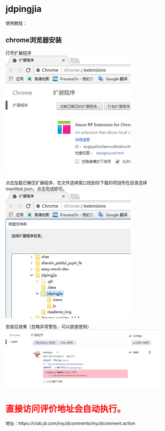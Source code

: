 # jdpingjia
使用教程：

## chrome浏览器安装

打开扩展程序</br>
![image](reademe_img/chrome-01.png)</br>

点击加载已解压扩展程序，在文件选择窗口找到你下载的项目所在目录选择manifest.json，点击完成即可。</br>
![image](reademe_img/chrome-02.png)</br>

安装后效果（忽略异常警告，可以直接使用）</br>
![image](reademe_img/chrome-03.png)</br>

<h1 style="color:red;">直接访问评价地址会自动执行。</h1>
地址：https://club.jd.com/myJdcomments/myJdcomment.action
